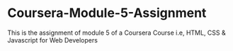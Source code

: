 # Coursera-Module-5-Assignment
This is the assignment of module 5 of a Coursera Course i.e, HTML, CSS &amp; Javascript for Web Developers
